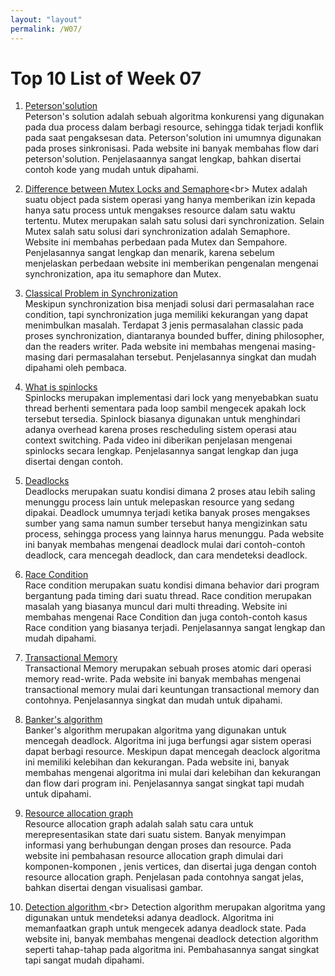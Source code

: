 ```yaml
---
layout: "layout"
permalink: /W07/
---
```


# Top 10 List of Week 07

1. [Peterson'solution](https://www.geeksforgeeks.org/petersons-algorithm-in-process-synchronization/)<br>
Peterson's solution adalah sebuah algoritma konkurensi yang digunakan pada dua process dalam berbagi resource, sehingga tidak terjadi konflik pada saat pengaksesan data. Peterson'solution ini umumnya digunakan pada proses sinkronisasi. Pada website ini banyak membahas flow dari peterson'solution. Penjelasaannya sangat lengkap, bahkan disertai contoh kode yang mudah untuk dipahami.

2. [Difference between Mutex Locks and Semaphore](https://afteracademy.com/blog/difference-between-mutex-and-semaphore-in-operating-system#:~:text=Mutex%20or%20Mutual%20Exclusion%20Object,handle%20the%20critical%20section%20problem.)<br>
Mutex adalah suatu object pada sistem operasi yang hanya memberikan izin kepada hanya satu process untuk mengakses resource dalam satu waktu tertentu. Mutex merupakan salah satu solusi dari synchronization. Selain Mutex salah satu solusi dari synchronization adalah Semaphore. Website ini membahas perbedaan pada Mutex dan Sempahore. Penjelasannya sangat lengkap dan menarik, karena sebelum menjelaskan perbedaan website ini memberikan pengenalan mengenai synchronization, apa itu semaphore dan Mutex.

3. [Classical Problem in Synchronization ](https://www.studytonight.com/operating-system/classical-problems-of-synchronization)<br>
Meskipun synchronization bisa menjadi solusi dari permasalahan race condition, tapi synchronization juga memiliki kekurangan yang dapat menimbulkan masalah. Terdapat 3 jenis permasalahan classic pada proses synchronization, diantaranya bounded buffer, dining philosopher, dan the readers writer. Pada website ini membahas mengenai masing-masing dari permasalahan tersebut. Penjelasannya singkat dan mudah dipahami oleh pembaca. 

4. [What is spinlocks](https://www.youtube.com/watch?v=cEcNLfXEaZs)<br>
Spinlocks merupakan implementasi dari lock yang menyebabkan suatu thread berhenti sementara pada loop sambil mengecek apakah lock tersebut tersedia. Spinlock biasanya digunakan untuk menghindari adanya overhead karena proses rescheduling sistem operasi atau context switching. Pada video ini diberikan penjelasan mengenai spinlocks secara lengkap. Penjelasannya sangat lengkap dan juga disertai dengan contoh.

5. [Deadlocks](https://www.guru99.com/deadlock-in-operating-system.html)<br>
Deadlocks merupakan suatu kondisi dimana 2 proses atau lebih saling menunggu process lain untuk melepaskan resource yang sedang dipakai. Deadlock umumnya terjadi ketika banyak proses mengakses sumber yang sama namun sumber tersebut hanya mengizinkan satu process, sehingga process yang lainnya harus menunggu. Pada website ini banyak membahas mengenai deadlock mulai dari contoh-contoh deadlock, cara mencegah deadlock, dan cara mendeteksi deadlock.

6. [Race Condition](https://www.baeldung.com/cs/race-conditions)<br>
Race condition merupakan suatu kondisi dimana behavior dari program bergantung pada timing dari suatu thread. Race condition merupakan masalah yang biasanya muncul dari multi threading. Website ini membahas mengenai Race Condition dan juga contoh-contoh kasus Race condition yang biasanya terjadi. Penjelasannya sangat lengkap dan mudah dipahami.

7. [Transactional Memory](https://www.tutorialspoint.com/transactional-memory)<br>
Transactional Memory merupakan sebuah proses atomic dari operasi memory read-write. Pada website ini banyak membahas mengenai transactional memory mulai dari keuntungan transactional memory dan contohnya. Penjelasannya singkat dan mudah untuk dipahami.

8. [Banker's algorithm](https://www.javatpoint.com/bankers-algorithm-in-operating-system)<br>
Banker's algorithm merupakan algoritma yang digunakan untuk mencegah deadlock. Algoritma ini juga berfungsi agar sistem operasi dapat berbagi resource. Meskipun dapat mencegah deaclock algoritma ini memiliki kelebihan dan kekurangan. Pada website ini, banyak membahas mengenai algoritma ini mulai dari kelebihan dan kekurangan dan flow dari program ini. Penjelasannya sangat singkat tapi mudah untuk dipahami.

9. [Resource allocation graph](https://www.tutorialandexample.com/resource-allocation-graph/)<br>
Resource allocation graph adalah salah satu cara untuk merepresentasikan state dari suatu sistem. Banyak menyimpan informasi yang berhubungan dengan proses dan resource. Pada website ini pembahasan resource allocation graph dimulai dari komponen-komponen , jenis vertices, dan disertai juga dengan contoh resource allocation graph. Penjelasan pada contohnya sangat jelas, bahkan disertai dengan visualisasi gambar.

10. [Detection algorithm ](https://prepinsta.com/operating-systems/deadlock-detection-algorithm/#:~:text=Deadlock%20Detection%20Algorithm%20helps%20decide,graph%20to%20check%20deadlock%20state.)<br>
Detection algorithm merupakan algoritma yang digunakan untuk mendeteksi adanya deadlock. Algoritma ini memanfaatkan graph untuk mengecek adanya deadlock state. Pada website ini, banyak membahas mengenai deadlock detection algorithm seperti tahap-tahap pada algoritma ini. Pembahasannya sangat singkat tapi sangat mudah dipahami.
